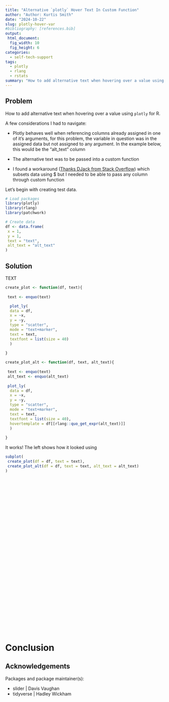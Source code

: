 ```yaml
---
title: "Alternative `plotly` Hover Text In Custom Function"
author: "Author: Kurtis Smith"
date: "2024-10-22"
slug: plotly-hover-var
#bibliography: [references.bib]
output: 
 html_document:
  fig_width: 10
  fig_height: 6
categories:
  - self-tech-support
tags:
  - plotly
  - rlang
  - rstats
summary: "How to add alternative text when hovering over a value using `plotly` for R."
---
```


<script src="{{< blogdown/postref >}}index_files/htmlwidgets/htmlwidgets.js"></script>
<script src="{{< blogdown/postref >}}index_files/plotly-binding/plotly.js"></script>
<script src="{{< blogdown/postref >}}index_files/typedarray/typedarray.min.js"></script>
<script src="{{< blogdown/postref >}}index_files/jquery/jquery.min.js"></script>
<link href="{{< blogdown/postref >}}index_files/crosstalk/css/crosstalk.min.css" rel="stylesheet" />
<script src="{{< blogdown/postref >}}index_files/crosstalk/js/crosstalk.min.js"></script>
<link href="{{< blogdown/postref >}}index_files/plotly-htmlwidgets-css/plotly-htmlwidgets.css" rel="stylesheet" />
<script src="{{< blogdown/postref >}}index_files/plotly-main/plotly-latest.min.js"></script>

## Problem

How to add alternative text when hovering over a value using `plotly` for R.

A few considerations I had to navigate:

- Plotly behaves well when referencing columns already assigned in one of it’s arguments, for this problem, the variable in question was in the assigned data but not assigned to any argument. In the example below, this would be the “alt_text” column

- The alternative text was to be passed into a custom function

- I found a workaround ([Thanks DJack from Stack Overflow](https://stackoverflow.com/posts/49902288/revisions)) which subsets data using \$ but I needed to be able to pass any column through custom function

Let’s begin with creating test data.

``` r
# Load packages
library(plotly)
library(rlang)
library(patchwork)

# Create data
df <- data.frame(
 x = 1,
 y = 1,
 text = "text",
 alt_text = "alt_text"
)
```

## Solution

TEXT

``` r
create_plot <- function(df, text){
 
 text <- enquo(text)

  plot_ly(
  data = df, 
  x = ~x, 
  y = ~y, 
  type = "scatter",
  mode = "text+marker",
  text = text,
  textfont = list(size = 40)
  )
 
}

create_plot_alt <- function(df, text, alt_text){
 
 text <- enquo(text)
 alt_text <- enquo(alt_text)
 
 plot_ly(
  data = df,
  x = ~x, 
  y = ~y, 
  type = "scatter",
  mode = "text+marker",
  text = text,
  textfont = list(size = 40),
  hovertemplate = df[[rlang::quo_get_expr(alt_text)]] 
  )
 
}
```

It works! The left shows how it looked using

``` r
subplot(
 create_plot(df = df, text = text),
 create_plot_alt(df = df, text = text, alt_text = alt_text)
)
```

<div class="plotly html-widget html-fill-item" id="htmlwidget-1" style="width:672px;height:480px;"></div>
<script type="application/json" data-for="htmlwidget-1">{"x":{"data":[{"x":[1],"y":[1],"mode":"text+marker","text":"text","textfont":{"size":40},"type":"scatter","marker":{"color":"rgba(31,119,180,1)","line":{"color":"rgba(31,119,180,1)"}},"error_y":{"color":"rgba(31,119,180,1)"},"error_x":{"color":"rgba(31,119,180,1)"},"line":{"color":"rgba(31,119,180,1)"},"xaxis":"x","yaxis":"y","frame":null},{"x":[1],"y":[1],"mode":"text+marker","text":"text","textfont":{"size":40},"hovertemplate":"alt_text","type":"scatter","marker":{"color":"rgba(255,127,14,1)","line":{"color":"rgba(255,127,14,1)"}},"error_y":{"color":"rgba(255,127,14,1)"},"error_x":{"color":"rgba(255,127,14,1)"},"line":{"color":"rgba(255,127,14,1)"},"xaxis":"x2","yaxis":"y2","frame":null}],"layout":{"xaxis":{"domain":[0,0.47999999999999998],"automargin":true,"anchor":"y"},"xaxis2":{"domain":[0.52000000000000002,1],"automargin":true,"anchor":"y2"},"yaxis2":{"domain":[0,1],"automargin":true,"anchor":"x2"},"yaxis":{"domain":[0,1],"automargin":true,"anchor":"x"},"annotations":[],"shapes":[],"images":[],"margin":{"b":40,"l":60,"t":25,"r":10},"hovermode":"closest","showlegend":true},"attrs":{"2a647cda3d42":{"x":{},"y":{},"mode":"text+marker","text":{},"textfont":{"size":40},"alpha_stroke":1,"sizes":[10,100],"spans":[1,20],"type":"scatter"},"2a641db13a19":{"x":{},"y":{},"mode":"text+marker","text":{},"textfont":{"size":40},"hovertemplate":"alt_text","alpha_stroke":1,"sizes":[10,100],"spans":[1,20],"type":"scatter"}},"source":"A","config":{"modeBarButtonsToAdd":["hoverclosest","hovercompare"],"showSendToCloud":false},"highlight":{"on":"plotly_click","persistent":false,"dynamic":false,"selectize":false,"opacityDim":0.20000000000000001,"selected":{"opacity":1},"debounce":0},"subplot":true,"shinyEvents":["plotly_hover","plotly_click","plotly_selected","plotly_relayout","plotly_brushed","plotly_brushing","plotly_clickannotation","plotly_doubleclick","plotly_deselect","plotly_afterplot","plotly_sunburstclick"],"base_url":"https://plot.ly"},"evals":[],"jsHooks":[]}</script>

# Conclusion

## Acknowledgements

Packages and package maintainer(s):

- slider \| Davis Vaughan
- tidyverse \| Hadley Wickham
